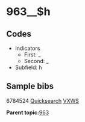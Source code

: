 # 963\_\_$h

## Codes

-   Indicators
    -   First: \_
    -   Second: \_
-   Subfield: h

## Sample bibs

6784524 [Quicksearch](https://search.library.yale.edu/catalog/6784524) [VXWS](http://prodorbis.library.yale.edu:7014/vxws/GetHoldingsService?bibId=6784524)

**Parent topic:**[963](../../tags/963/963.md)

